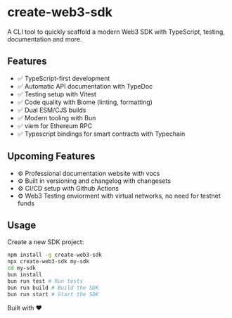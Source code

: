 # create-web3-sdk

A CLI tool to quickly scaffold a modern Web3 SDK with TypeScript, testing, documentation and more.

## Features

- ✅ TypeScript-first development
- ✅ Automatic API documentation with TypeDoc
- ✅ Testing setup with Vitest
- ✅ Code quality with Biome (linting, formatting)
- ✅ Dual ESM/CJS builds
- ✅ Modern tooling with Bun
- ✅ viem for Ethereum RPC 
- ✅ Typescript bindings for smart contracts with Typechain

## Upcoming Features
- ⚙️ Professional documentation website with vocs
- ⚙️ Built in versioning and changelog with changesets
- ⚙️ CI/CD setup with Github Actions
- ⚙️ Web3 Testing enviorment with virtual networks, no need for testnet funds

## Usage

Create a new SDK project:

```bash
npm install -g create-web3-sdk
npx create-web3-sdk my-sdk 
cd my-sdk
bun install
bun run test # Run tests
bun run build # Build the SDK
bun run start # Start the SDK
```

Built with ❤️ 